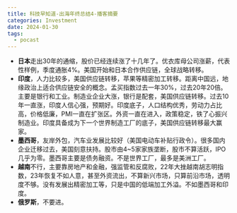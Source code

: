 ```yaml
---
title: 科技早知道-出海年终总结4-播客摘要
categories: Investment
date: 2024-01-30
tags:
  - pocast
---
```


- **日本**走出30年的通缩，股价已经连续涨了十几年了。优衣库母公司涨薪，代表性样例，季度通胀4%。美国开始和日本合作供应链，全球战略转移。
- **印度**，人力比较多，美国供应链转移，苹果等精密加工转移。距离中国远，地缘政治上适合供应链安全的概念。孟买指数过去一年30%，过去20年20倍。主要是银行和工业。制造业企业大涨，银行是配套，美国供应链转移。过去10年一直涨，印度人信心强，预期好。印度底子，人口结构优秀，劳动力占比高，价格低廉，PMI一直在扩张区。外资一直在进入，政策稳定，铁了心振兴制造业。印度具备成为下一个世界制造工厂的底子，美国供应链转移最大赢家。
- **墨西哥**，友岸外包，汽车业发展比较好（美国电动车补贴行政令）。很多国内企业迁移过去，美国刻意扶持。股市由4~5家家族垄断，股市不算活跃，IPO几乎为零。墨西哥主要是债务融资。不是世界工厂，最多是美洲工厂。
- **越南**不行，主要靠房地产和金融，强监管和反腐败，22年大挫越南胡志明指数，23年恢复不如人意，甚至外资流出，不算新兴市场，只算前沿市场，透明度不够。没有发展出精密加工等，只是中国的低端加工外溢。不如墨西哥和印度。
- **俄罗斯**，不要进。